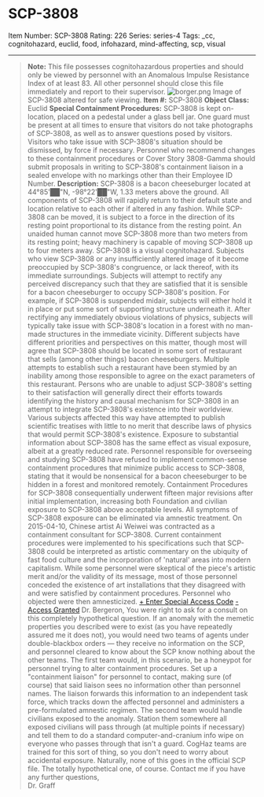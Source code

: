 # SCP-3808
Item Number: SCP-3808
Rating: 226
Series: series-4
Tags: _cc, cognitohazard, euclid, food, infohazard, mind-affecting, scp, visual

---

> **Note:** This file possesses cognitohazardous properties and should only be viewed by personnel with an Anomalous Impulse Resistance Index of at least 83. All other personnel should close this file immediately and report to their supervisor.
![borger.png](https://scp-wiki.wdfiles.com/local--files/scp-3808/borger.png)
Image of SCP-3808 altered for safe viewing.
**Item #:** SCP-3808
**Object Class:** Euclid
**Special Containment Procedures:** SCP-3808 is kept on-location, placed on a pedestal under a glass bell jar. One guard must be present at all times to ensure that visitors do not take photographs of SCP-3808, as well as to answer questions posed by visitors. Visitors who take issue with SCP-3808's situation should be dismissed, by force if necessary.
Personnel who recommend changes to these containment procedures or Cover Story 3808-Gamma should submit proposals in writing to SCP-3808's containment liaison in a sealed envelope with no markings other than their Employee ID Number.
**Description:** SCP-3808 is a bacon cheeseburger located at 44°85'██"N, -98°22'██"W, 1.33 meters above the ground. All components of SCP-3808 will rapidly return to their default state and location relative to each other if altered in any fashion. While SCP-3808 can be moved, it is subject to a force in the direction of its resting point proportional to its distance from the resting point. An unaided human cannot move SCP-3808 more than two meters from its resting point; heavy machinery is capable of moving SCP-3808 up to four meters away.
SCP-3808 is a visual cognitohazard. Subjects who view SCP-3808 or any insufficiently altered image of it become preoccupied by SCP-3808's congruence, or lack thereof, with its immediate surroundings. Subjects will attempt to rectify any perceived discrepancy such that they are satisfied that it is sensible for a bacon cheeseburger to occupy SCP-3808's position. For example, if SCP-3808 is suspended midair, subjects will either hold it in place or put some sort of supporting structure underneath it.
After rectifying any immediately obvious violations of physics, subjects will typically take issue with SCP-3808's location in a forest with no man-made structures in the immediate vicinity. Different subjects have different priorities and perspectives on this matter, though most will agree that SCP-3808 should be located in some sort of restaurant that sells (among other things) bacon cheeseburgers. Multiple attempts to establish such a restaurant have been stymied by an inability among those responsible to agree on the exact parameters of this restaurant.
Persons who are unable to adjust SCP-3808's setting to their satisfaction will generally direct their efforts towards identifying the history and causal mechanism for SCP-3808 in an attempt to integrate SCP-3808's existence into their worldview. Various subjects affected this way have attempted to publish scientific treatises with little to no merit that describe laws of physics that would permit SCP-3808's existence.
Exposure to substantial information about SCP-3808 has the same effect as visual exposure, albeit at a greatly reduced rate. Personnel responsible for overseeing and studying SCP-3808 have refused to implement common-sense containment procedures that minimize public access to SCP-3808, stating that it would be nonsensical for a bacon cheeseburger to be hidden in a forest and monitored remotely. Containment Procedures for SCP-3808 consequentially underwent fifteen major revisions after initial implementation, increasing both Foundation and civilian exposure to SCP-3808 above acceptable levels.
All symptoms of SCP-3808 exposure can be eliminated via amnestic treatment.
On 2015-04-10, Chinese artist Ai Weiwei was contracted as a containment consultant for SCP-3808. Current containment procedures were implemented to his specifications such that SCP-3808 could be interpreted as artistic commentary on the ubiquity of fast food culture and the incorporation of 'natural' areas into modern capitalism. While some personnel were skeptical of the piece's artistic merit and/or the validity of its message, most of those personnel conceded the existence of art installations that they disagreed with and were satisfied by containment procedures. Personnel who objected were then amnesticized.
[\+ Enter Special Access Code](javascript:;)
[\- Access Granted](javascript:;)
> Dr. Bergeron,
> You were right to ask for a consult on this completely hypothetical question.
> If an anomaly with the memetic properties you described were to exist (as you have repeatedly assured me it does not), you would need two teams of agents under double-blackbox orders — they receive no information on the SCP, and personnel cleared to know about the SCP know nothing about the other teams.
> The first team would, in this scenario, be a honeypot for personnel trying to alter containment procedures. Set up a "containment liaison" for personnel to contact, making sure (of course) that said liaison sees no information other than personnel names. The liaison forwards this information to an independent task force, which tracks down the affected personnel and administers a pre-formulated amnestic regimen.
> The second team would handle civilians exposed to the anomaly. Station them somewhere all exposed civilians will pass through (at multiple points if necessary) and tell them to do a standard computer-and-cranium info wipe on everyone who passes through that isn't a guard. CogHaz teams are trained for this sort of thing, so you don't need to worry about accidental exposure.
> Naturally, none of this goes in the official SCP file. The totally hypothetical one, of course.
> Contact me if you have any further questions,  
>  Dr. Graff